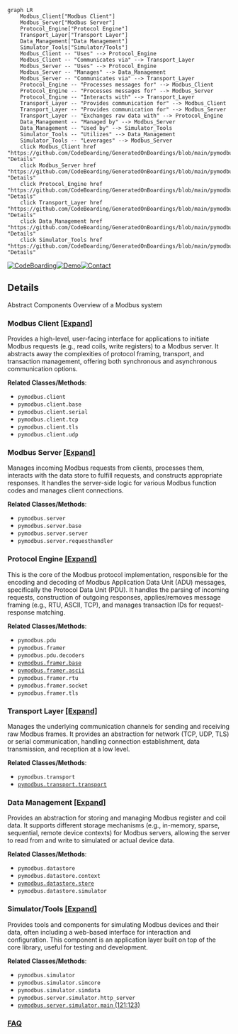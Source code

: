 ```mermaid
graph LR
    Modbus_Client["Modbus Client"]
    Modbus_Server["Modbus Server"]
    Protocol_Engine["Protocol Engine"]
    Transport_Layer["Transport Layer"]
    Data_Management["Data Management"]
    Simulator_Tools["Simulator/Tools"]
    Modbus_Client -- "Uses" --> Protocol_Engine
    Modbus_Client -- "Communicates via" --> Transport_Layer
    Modbus_Server -- "Uses" --> Protocol_Engine
    Modbus_Server -- "Manages" --> Data_Management
    Modbus_Server -- "Communicates via" --> Transport_Layer
    Protocol_Engine -- "Processes messages for" --> Modbus_Client
    Protocol_Engine -- "Processes messages for" --> Modbus_Server
    Protocol_Engine -- "Interacts with" --> Transport_Layer
    Transport_Layer -- "Provides communication for" --> Modbus_Client
    Transport_Layer -- "Provides communication for" --> Modbus_Server
    Transport_Layer -- "Exchanges raw data with" --> Protocol_Engine
    Data_Management -- "Managed by" --> Modbus_Server
    Data_Management -- "Used by" --> Simulator_Tools
    Simulator_Tools -- "Utilizes" --> Data_Management
    Simulator_Tools -- "Leverages" --> Modbus_Server
    click Modbus_Client href "https://github.com/CodeBoarding/GeneratedOnBoardings/blob/main/pymodbus/Modbus_Client.md" "Details"
    click Modbus_Server href "https://github.com/CodeBoarding/GeneratedOnBoardings/blob/main/pymodbus/Modbus_Server.md" "Details"
    click Protocol_Engine href "https://github.com/CodeBoarding/GeneratedOnBoardings/blob/main/pymodbus/Protocol_Engine.md" "Details"
    click Transport_Layer href "https://github.com/CodeBoarding/GeneratedOnBoardings/blob/main/pymodbus/Transport_Layer.md" "Details"
    click Data_Management href "https://github.com/CodeBoarding/GeneratedOnBoardings/blob/main/pymodbus/Data_Management.md" "Details"
    click Simulator_Tools href "https://github.com/CodeBoarding/GeneratedOnBoardings/blob/main/pymodbus/Simulator_Tools.md" "Details"
```

[![CodeBoarding](https://img.shields.io/badge/Generated%20by-CodeBoarding-9cf?style=flat-square)](https://github.com/CodeBoarding/CodeBoarding)[![Demo](https://img.shields.io/badge/Try%20our-Demo-blue?style=flat-square)](https://www.codeboarding.org/demo)[![Contact](https://img.shields.io/badge/Contact%20us%20-%20contact@codeboarding.org-lightgrey?style=flat-square)](mailto:contact@codeboarding.org)

## Details

Abstract Components Overview of a Modbus system

### Modbus Client [[Expand]](./Modbus_Client.md)
Provides a high-level, user-facing interface for applications to initiate Modbus requests (e.g., read coils, write registers) to a Modbus server. It abstracts away the complexities of protocol framing, transport, and transaction management, offering both synchronous and asynchronous communication options.


**Related Classes/Methods**:

- `pymodbus.client`
- `pymodbus.client.base`
- `pymodbus.client.serial`
- `pymodbus.client.tcp`
- `pymodbus.client.tls`
- `pymodbus.client.udp`


### Modbus Server [[Expand]](./Modbus_Server.md)
Manages incoming Modbus requests from clients, processes them, interacts with the data store to fulfill requests, and constructs appropriate responses. It handles the server-side logic for various Modbus function codes and manages client connections.


**Related Classes/Methods**:

- `pymodbus.server`
- `pymodbus.server.base`
- `pymodbus.server.server`
- `pymodbus.server.requesthandler`


### Protocol Engine [[Expand]](./Protocol_Engine.md)
This is the core of the Modbus protocol implementation, responsible for the encoding and decoding of Modbus Application Data Unit (ADU) messages, specifically the Protocol Data Unit (PDU). It handles the parsing of incoming requests, construction of outgoing responses, applies/removes message framing (e.g., RTU, ASCII, TCP), and manages transaction IDs for request-response matching.


**Related Classes/Methods**:

- `pymodbus.pdu`
- `pymodbus.framer`
- `pymodbus.pdu.decoders`
- <a href="https://github.com/pymodbus-dev/pymodbus/blob/dev/pymodbus/framer/base.py" target="_blank" rel="noopener noreferrer">`pymodbus.framer.base`</a>
- <a href="https://github.com/pymodbus-dev/pymodbus/blob/dev/pymodbus/framer/ascii.py" target="_blank" rel="noopener noreferrer">`pymodbus.framer.ascii`</a>
- `pymodbus.framer.rtu`
- `pymodbus.framer.socket`
- `pymodbus.framer.tls`


### Transport Layer [[Expand]](./Transport_Layer.md)
Manages the underlying communication channels for sending and receiving raw Modbus frames. It provides an abstraction for network (TCP, UDP, TLS) or serial communication, handling connection establishment, data transmission, and reception at a low level.


**Related Classes/Methods**:

- `pymodbus.transport`
- <a href="https://github.com/pymodbus-dev/pymodbus/blob/dev/pymodbus/transport/transport.py" target="_blank" rel="noopener noreferrer">`pymodbus.transport.transport`</a>


### Data Management [[Expand]](./Data_Management.md)
Provides an abstraction for storing and managing Modbus register and coil data. It supports different storage mechanisms (e.g., in-memory, sparse, sequential, remote device contexts) for Modbus servers, allowing the server to read from and write to simulated or actual device data.


**Related Classes/Methods**:

- `pymodbus.datastore`
- `pymodbus.datastore.context`
- <a href="https://github.com/pymodbus-dev/pymodbus/blob/dev/pymodbus/datastore/store.py" target="_blank" rel="noopener noreferrer">`pymodbus.datastore.store`</a>
- `pymodbus.datastore.simulator`


### Simulator/Tools [[Expand]](./Simulator_Tools.md)
Provides tools and components for simulating Modbus devices and their data, often including a web-based interface for interaction and configuration. This component is an application layer built on top of the core library, useful for testing and development.


**Related Classes/Methods**:

- `pymodbus.simulator`
- `pymodbus.simulator.simcore`
- `pymodbus.simulator.simdata`
- `pymodbus.server.simulator.http_server`
- <a href="https://github.com/pymodbus-dev/pymodbus/blob/dev/pymodbus/server/simulator/main.py#L121-L123" target="_blank" rel="noopener noreferrer">`pymodbus.server.simulator.main` (121:123)</a>




### [FAQ](https://github.com/CodeBoarding/GeneratedOnBoardings/tree/main?tab=readme-ov-file#faq)